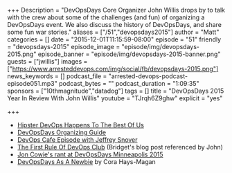 +++
Description = "DevOpsDays Core Organizer John Willis drops by to talk with the crew about some of the challenges (and fun) of organizing a DevOpsDays event. We also discuss the history of DevOpsDays, and share some fun war stories."
aliases = ["/51","devopsdays2015"]
author = "Matt"
categories = []
date = "2015-12-01T11:15:59-08:00"
episode = "51"
friendly = "devopsdays-2015"
episode_image = "episode/img/devopsdays-2015.png"
episode_banner = "episode/img/devopsdays-2015-banner.png"
guests = ["jwillis"]
images = ["https://www.arresteddevops.com/img/social/fb/devopsdays-2015.png"]
news_keywords = []
podcast_file = "arrested-devops-podcast-episode051.mp3"
podcast_bytes = ""
podcast_duration = "1:09:35"
sponsors = ["10thmagnitude","datadog"]
tags = []
title = "DevOpsDays 2015 Year In Review With John Willis"
youtube = "TJrqh6Z9ghw"
explicit = "yes"

+++

- [Hipster DevOps Happens To The Best Of Us](http://www.mattstratton.com/devops/hipster-devops-happens-to-the-best-of-us)
- [DevOpsDays Organizing Guide](http://www.devopsdays.org/pages/organizing/)
- [DevOps Cafe Episode with Jeffrey Snover](http://devopscafe.org/show/2012/11/27/devops-cafe-episode-36.html)
- [The First Rule Of DevOps Club](http://bridgetkromhout.com/blog/2014/11/03/the-first-rule-of-devops-club/) (Bridget's blog post referenced by John)
- [Jon Cowie's rant at DevOpsDays Minneapolis 2015](https://youtu.be/pt_qtcfTk3M?t=28m21s)
- [DevOpsDays As A Newbie](http://corainchicago.github.io/blog/me-DevOpsDays.html) by Cora Hays-Magan
